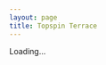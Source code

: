 ```yaml
---
layout: page
title: Topspin Terrace
---
```




<p id="cellData">Loading...</p>

<script src="/assets/js/tt.js" defer></script>
